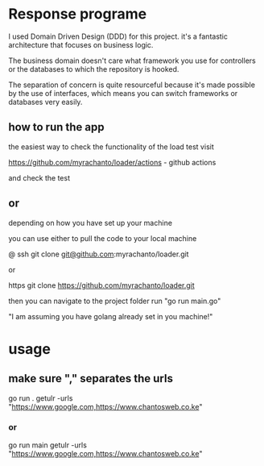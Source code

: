 # Response programe
I used Domain Driven Design (DDD) for this project. it's a fantastic architecture that focuses on business logic.

The business domain doesn't care what framework you use for controllers or the databases to which the repository is hooked.


The separation of concern is quite resourceful because it's made possible by the use of interfaces, which means you can switch frameworks or databases very easily.

## how to run the app

the easiest way to check the functionality of the load test visit 

https://github.com/myrachanto/loader/actions - github actions

and check the test 

## or

depending on how you have set up your machine 

you can use either to pull the code to your local machine

@ ssh git clone git@github.com:myrachanto/loader.git

or

https git clone https://github.com/myrachanto/loader.git

then you can navigate to the project folder run "go run main.go"

"I am assuming you have golang already set in you machine!"

# usage  
## make sure "," separates the urls
go run . getulr -urls "https://www.google.com,https://www.chantosweb.co.ke"

 ### or
 go run main getulr -urls "https://www.google.com,https://www.chantosweb.co.ke"

